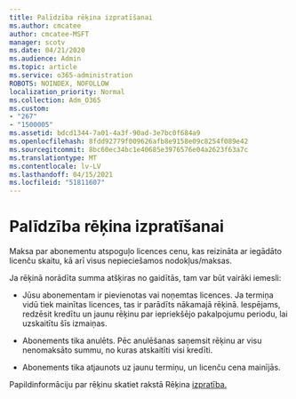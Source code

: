 ```yaml
---
title: Palīdzība rēķina izpratīšanai
ms.author: cmcatee
author: cmcatee-MSFT
manager: scotv
ms.date: 04/21/2020
ms.audience: Admin
ms.topic: article
ms.service: o365-administration
ROBOTS: NOINDEX, NOFOLLOW
localization_priority: Normal
ms.collection: Adm_O365
ms.custom:
- "267"
- "1500005"
ms.assetid: bdcd1344-7a01-4a3f-90ad-3e7bc0f684a9
ms.openlocfilehash: 8fdd92779f009626afb8e9158e09c8254f089e42
ms.sourcegitcommit: 8bc60ec34bc1e40685e3976576e04a2623f63a7c
ms.translationtype: MT
ms.contentlocale: lv-LV
ms.lasthandoff: 04/15/2021
ms.locfileid: "51811607"
---
```

# <a name="help-understanding-your-bill"></a>Palīdzība rēķina izpratīšanai

Maksa par abonementu atspoguļo licences cenu, kas reizināta ar iegādāto licenču skaitu, kā arī visus nepieciešamos nodokļus/maksas.
  
Ja rēķinā norādīta summa atšķiras no gaidītās, tam var būt vairāki iemesli:
  
- Jūsu abonementam ir pievienotas vai noņemtas licences. Ja termiņa vidū tiek mainītas licences, tas ir parādīts nākamajā rēķinā. Iespējams, redzēsit kredītu un jaunu rēķinu par iepriekšējo pakalpojumu periodu, lai uzskaitītu šīs izmaiņas.

- Abonements tika anulēts. Pēc anulēšanas saņemsit rēķinu ar visu nenomaksāto summu, no kuras atskaitīti visi kredīti.

- Abonements tika atjaunots uz jaunu termiņu, un licenču cena mainījās.

Papildinformāciju par rēķinu skatiet rakstā Rēķina [izpratība.](https://docs.microsoft.com/microsoft-365/commerce/billing-and-payments/understand-your-invoice2)